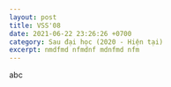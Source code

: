 ```yaml
---
layout: post
title: VSS'08
date: 2021-06-22 23:26:26 +0700
category: Sau đại học (2020 - Hiện tại)
excerpt: nmdfmd nfmdnf mdnfmd nfm
---
```


abc
